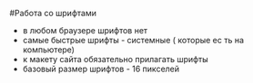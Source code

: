 #Работа со шрифтами
- в любом браузере шрифтов нет
- самые быстрые шрифты  - системные ( которые ес ть на компьютере)
- к макету сайта обязательно прилагать шрифты
- базовый размер шрифтов - 16 пикселей
